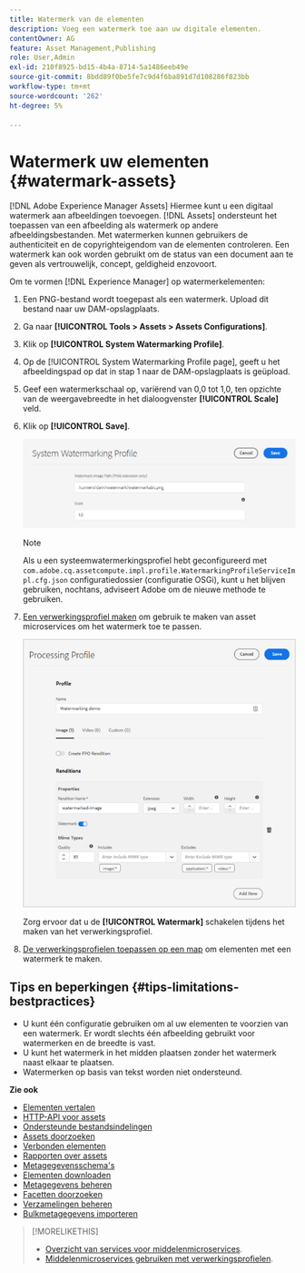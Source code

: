 ```yaml
---
title: Watermerk van de elementen
description: Voeg een watermerk toe aan uw digitale elementen.
contentOwner: AG
feature: Asset Management,Publishing
role: User,Admin
exl-id: 210f8925-bd15-4b4a-8714-5a1486eeb49e
source-git-commit: 8bdd89f0be5fe7c9d4f6ba891d7d108286f823bb
workflow-type: tm+mt
source-wordcount: '262'
ht-degree: 5%

---
```


# Watermerk uw elementen {#watermark-assets}

[!DNL Adobe Experience Manager Assets] Hiermee kunt u een digitaal watermerk aan afbeeldingen toevoegen. [!DNL Assets] ondersteunt het toepassen van een afbeelding als watermerk op andere afbeeldingsbestanden. Met watermerken kunnen gebruikers de authenticiteit en de copyrighteigendom van de elementen controleren. Een watermerk kan ook worden gebruikt om de status van een document aan te geven als vertrouwelijk, concept, geldigheid enzovoort.

Om te vormen [!DNL Experience Manager] op watermerkelementen:

1. Een PNG-bestand wordt toegepast als een watermerk. Upload dit bestand naar uw DAM-opslagplaats.

1. Ga naar **[!UICONTROL Tools > Assets > Assets Configurations]**.

1. Klik op **[!UICONTROL System Watermarking Profile]**.

1. Op de [!UICONTROL System Watermarking Profile page], geeft u het afbeeldingspad op dat in stap 1 naar de DAM-opslagplaats is geüpload.

1. Geef een watermerkschaal op, variërend van 0,0 tot 1,0, ten opzichte van de weergavebreedte in het dialoogvenster **[!UICONTROL Scale]** veld.

1. Klik op **[!UICONTROL Save]**.

   ![Detector van duplicatie van middelen](assets/system-watermarking-profile.png)

   >[!NOTE]
   >
   >Als u een systeemwatermerkingsprofiel hebt geconfigureerd met `com.adobe.cq.assetcompute.impl.profile.WatermarkingProfileServiceImpl.cfg.json` configuratiedossier (configuratie OSGi), kunt u het blijven gebruiken, nochtans, adviseert Adobe om de nieuwe methode te gebruiken.


1. [Een verwerkingsprofiel maken](/help/assets/asset-microservices-configure-and-use.md#create-custom-profile) om gebruik te maken van asset microservices om het watermerk toe te passen.

   ![Middelverwerkingsprofiel om watermerk te maken](assets/watermark-processing-profile.png)

   Zorg ervoor dat u de **[!UICONTROL Watermark]** schakelen tijdens het maken van het verwerkingsprofiel.

1. [De verwerkingsprofielen toepassen op een map](/help/assets/asset-microservices-configure-and-use.md#use-profiles) om elementen met een watermerk te maken.

## Tips en beperkingen {#tips-limitations-bestpractices}

* U kunt één configuratie gebruiken om al uw elementen te voorzien van een watermerk. Er wordt slechts één afbeelding gebruikt voor watermerken en de breedte is vast.
* U kunt het watermerk in het midden plaatsen zonder het watermerk naast elkaar te plaatsen.
* Watermerken op basis van tekst worden niet ondersteund.

**Zie ook**

* [Elementen vertalen](translate-assets.md)
* [HTTP-API voor assets](mac-api-assets.md)
* [Ondersteunde bestandsindelingen](file-format-support.md)
* [Assets doorzoeken](search-assets.md)
* [Verbonden elementen](use-assets-across-connected-assets-instances.md)
* [Rapporten over assets](asset-reports.md)
* [Metagegevensschema&#39;s](metadata-schemas.md)
* [Elementen downloaden](download-assets-from-aem.md)
* [Metagegevens beheren](manage-metadata.md)
* [Facetten doorzoeken](search-facets.md)
* [Verzamelingen beheren](manage-collections.md)
* [Bulkmetagegevens importeren](metadata-import-export.md)

>[!MORELIKETHIS]
>
>* [Overzicht van services voor middelenmicroservices](/help/assets/asset-microservices-overview.md).
>* [Middelenmicroservices gebruiken met verwerkingsprofielen](/help/assets/asset-microservices-configure-and-use.md).

